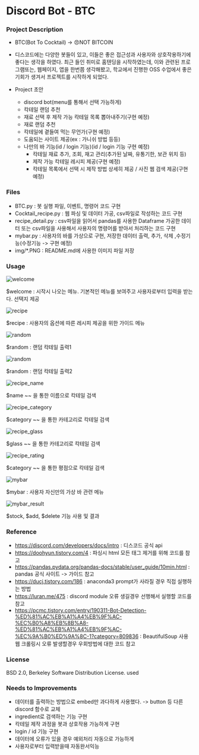 # Discord Bot - BTC

### Project Description
- BTC(Bot To Cocktail) -> 😠NOT BITCOIN
- 디스코드에는 다양한 봇들이 있고, 이들은 좋은 접근성과 사용자와 상호작용하기에 좋다는 생각을 하였다. 최근 들인 취미로 홈텐딩을 시작하였는데, 이와 관련된 프로그램또는, 웹페이지, 앱을 한번쯤 생각해봤고, 학교에서 진행한 OSS 수업에서 좋은 기회가 생겨서 프로젝트를 시작하게 되었다.

- Project 초안 
    - discord bot(menu를 통해서 선택 가능하게)
    - 칵테일 랜덤 추천
    - 재료 선택 후 제작 가능 칵테일 목록 뽑아내주기(구현 예정)
    - 재료 랜덤 추천
    - 칵테일에 곁들여 먹는 무언가(구현 예정)
    - 도움되는 사이트 제공(ex : 가니쉬 방법 등등)
    - 나만의 바 기능(id / login 기능)(id / login 기능 구현 예정)
        - 칵테일 재료 추가, 조회, 재고 관리(추가된 날짜, 유통기한, 보관 위치 등)
        - 제작 가능 칵테일 레시피 제공(구현 예정)
        - 칵테일 목록에서 선택 시 제작 방법 상세히 제공 / 사진 웹 검색 제공(구현 예정)

### Files
- BTC.py : 봇 실행 파일, 이벤트, 명령어 코드 구현
- Cocktail_recipe.py : 웹 파싱 및 데이터 가공, csv파일로 작성하는 코드 구현
- recipe_detail.py : csv파일을 읽어서 pandas를 사용한 Dataframe 가공한 데이터 또는 csv파일을 사용해서 사용자의 명령어를 받아서 처리하는 코드 구현
- mybar.py : 사용자의 바를 가상으로 구현, 저장한 데이터 출력, 추가, 삭제 ,수정기능(수정기능 -> 구현 예정)
- img/*.PNG : README.md에 사용한 이미지 파일 저장

### Usage
![welcome](./img/welcome.PNG)

$welcome : 시작시 나오는 메뉴. 기본적인 메뉴를 보여주고 사용자로부터 입력을 받는다. 선택지 제공

![recipe](./img/recipe.PNG)

$recipe : 사용자의 옵션에 따른 레시피 제공을 위한 가이드 메뉴

![random](./img/random1.PNG)

$random : 랜덤 칵테일 출력1

![random](./img/random2.PNG)

$random : 랜덤 칵테일 출력2

![recipe_name](./img/detail_name.PNG)

$name ~~ 을 통한 이름으로 칵테일 검색

![recipe_category](./img/detail_category.PNG)

$category ~~ 을 통한 카테고리로 칵테일 검색

![recipe_glass](./img/detail_glass.PNG)

$glass ~~ 을 통한 카테고리로 칵테일 검색

![recipe_rating](./img/detail_rating.PNG)

$category ~~ 을 통한 평점으로 칵테일 검색

![mybar](./img/mybar.PNG)

$mybar : 사용자 자신만의 가상 바 관련 메뉴

![mybar_result](./img/mybar_result.PNG)

$stock, $add, $delete 기능 사용 및 결과


### Reference
- https://discord.com/developers/docs/intro : 디스코드 공식 api
- https://doohyun.tistory.com/4 : 파싱시 html 모든 태그 제거를 위해 코드를 참고
- https://pandas.pydata.org/pandas-docs/stable/user_guide/10min.html : pandas 공식 사이트 -> 가이드 참고
- https://ducj.tistory.com/186 : anaconda3 prompt가 사라질 경우 직접 실행하는 방법
- https://luran.me/475 : discord module 오류 생길경우 선행해서 실행할 코드를 참고
- https://pcmc.tistory.com/entry/190311-Bot-Detection-%ED%81%AC%EB%A1%A4%EB%9F%AC-%EC%B0%A8%EB%8B%A8-%ED%81%AC%EB%A1%A4%EB%9F%AC-%EC%9A%B0%ED%9A%8C-1?category=809836 : BeautifulSoup 사용 웹 크롤링시 오류 발생할경우 우회방법에 대한 코드 참고

### License

BSD 2.0, Berkeley Software Distribution License. used

### Needs to Improvements
- 데이터를 출력하는 방법으로 embed만 과다하게 사용했다. -> button 등 다른 discord 함수로 교체
- ingredient로 검색하는 기능 구현
- 칵테일 제작 과정을 봇과 상호작용 가능하게 구현
- login / id 기능 구현
- 데이터에 오류가 있을 경우 예외처리 자동으로 가능하게 
- 사용자로부터 입력받을때 자동완서익능 
